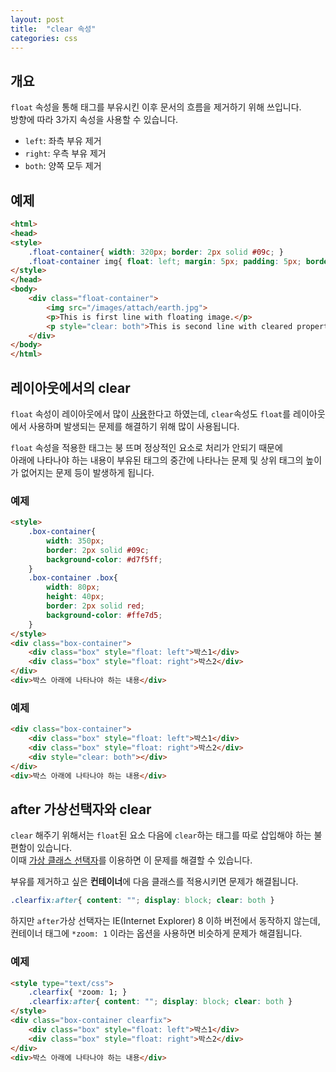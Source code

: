 ```yaml
---
layout: post
title:  "clear 속성"
categories: css
---
```


## 개요
`float` 속성을 통해 태그를 부유시킨 이후 문서의 흐름을 제거하기 위해 쓰입니다.  
방향에 따라 3가지 속성을 사용할 수 있습니다.

- `left`: 좌측 부유 제거
- `right`: 우측 부유 제거
- `both`: 양쪽 모두 제거


## 예제
```html
<html>
<head>
<style>
	.float-container{ width: 320px; border: 2px solid #09c; }
	.float-container img{ float: left; margin: 5px; padding: 5px; border: 2px solid #90C; }
</style>
</head>
<body>
	<div class="float-container">
		<img src="/images/attach/earth.jpg">
		<p>This is first line with floating image.</p>
		<p style="clear: both">This is second line with cleared property.</p>
	</div>
</body>
</html>
```


## 레이아웃에서의 clear
`float` 속성이 레이아웃에서 많이 [사용](/css-course/float-속성#레이아웃에서의-float)한다고 하였는데, `clear`속성도 `float`를 레이아웃에서 사용하며 발생되는 문제를 해결하기 위해 많이 사용됩니다.

`float` 속성을 적용한 태그는 붕 뜨며 정상적인 요소로 처리가 안되기 때문에  
아래에 나타나야 하는 내용이 부유된 태그의 중간에 나타나는 문제 및 상위 태그의 높이가 없어지는 문제 등이 발생하게 됩니다.

### 예제
```html
<style>
	.box-container{
		width: 350px;
		border: 2px solid #09c;
		background-color: #d7f5ff;
	}
	.box-container .box{
		width: 80px;
		height: 40px;
		border: 2px solid red;
		background-color: #ffe7d5;
	}
</style>
<div class="box-container">
	<div class="box" style="float: left">박스1</div>
	<div class="box" style="float: right">박스2</div>
</div>
<div>박스 아래에 나타나야 하는 내용</div>
```

### 예제
```html
<div class="box-container">
	<div class="box" style="float: left">박스1</div>
	<div class="box" style="float: right">박스2</div>
	<div style="clear: both"></div>
</div>
<div>박스 아래에 나타나야 하는 내용</div>
```


## after 가상선택자와 clear
`clear` 해주기 위해서는 `float`된 요소 다음에 `clear`하는 태그를 따로 삽입해야 하는 불편함이 있습니다.  
이때 [가상 클래스 선택자](/css-course/가상-클래스-선택자)를 이용하면 이 문제를 해결할 수 있습니다.

부유를 제거하고 싶은 **컨테이너**에 다음 클래스를 적용시키면 문제가 해결됩니다.
```css
.clearfix:after{ content: ""; display: block; clear: both }
```

하지만 `after`가상 선택자는 IE(Internet Explorer) 8 이하 버전에서 동작하지 않는데, 컨테이너 태그에 `*zoom: 1` 이라는 옵션을 사용하면 비슷하게 문제가 해결됩니다.


### 예제
```html
<style type="text/css">
	.clearfix{ *zoom: 1; }
	.clearfix:after{ content: ""; display: block; clear: both }
</style>
<div class="box-container clearfix">
	<div class="box" style="float: left">박스1</div>
	<div class="box" style="float: right">박스2</div>
</div>
<div>박스 아래에 나타나야 하는 내용</div>
```
